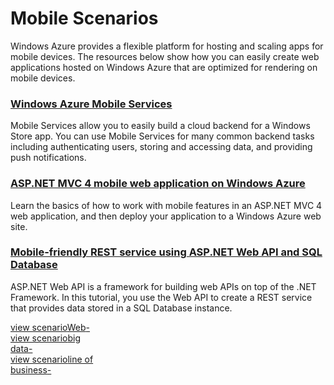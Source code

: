 <properties linkid="develop-net" urlDisplayName="Mobile" pageTitle="Mobile - Windows Azure .NET Scenarios" title="Mobile - Windows Azure .NET Scenarios" metaKeywords="Azure ideas for web applications, Azure optimize mobile, Azure mobile devices, Azure mobile apps" Description="Find scenarios about creating web apps hosted on Windows Azure that are optimized for mobile devices." metaCanonical="" disqusComments="0" umbracoNaviHide="0" />


<h1>Mobile Scenarios</h1><p>Windows Azure provides a flexible platform for hosting and scaling apps for mobile devices. The resources below show how you can easily create web applications hosted on Windows Azure that are optimized for rendering on mobile devices.</p> 

<div class="dev-articles">
<div class="article red">
<h3><a href="/en-us/develop/mobile/">Windows Azure Mobile Services</a></h3>
<p>Mobile Services allow you to easily build a cloud backend for a Windows Store app. You can use Mobile Services for many common backend tasks including authenticating users, storing and accessing data, and providing push notifications.</p>
</div>
<div class="article blue">
<h3><a href="../../tutorials/aspnet-mvc-4-mobile-website/">ASP.NET MVC 4 mobile web application on Windows Azure</a></h3>
<p>Learn the basics of how to work with mobile features in an ASP.NET MVC 4 web application, and then deploy your application to a Windows Azure web site.</p>
</div>
<div class="article green">
<h3><a href="../../tutorials/rest-service-using-web-api/">Mobile-friendly REST service using ASP.NET Web API and SQL Database</a></h3>
<p>ASP.NET Web API is a framework for building web APIs on top of the .NET Framework. In this tutorial, you use the Web API to create a REST service that provides data stored in a SQL Database instance.</p>
</div>
</div>

<div class="content-blocks">
<div class="col"><a href="../web-development/" class="web-box"><span class="purple-arrow">view&nbsp;scenario</span><span>Web</span><span class="icon7">-</span></a></div>
<div class="col"><a href="../big-data/" class="big-data-box"><span class="blue-arrow">view&nbsp;scenario</span><span>big<br />data</span><span class="icon4">-</span></a></div>
<div class="col"><a href="../line-of-business/" class="line-of-business-box"><span class="pink-arrow">view&nbsp;scenario</span><span>line of<br />business</span><span class="icon5">-</span></a></div>

</div>
</div>